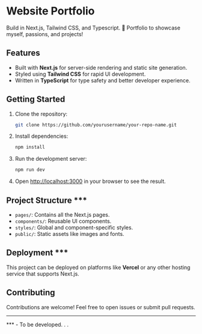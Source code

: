 # Website Portfolio
Build in Next.js, Tailwind CSS, and Typescript.
💼 Portfolio to showcase myself, passions, and projects!

## Features
- Built with **Next.js** for server-side rendering and static site generation.
- Styled using **Tailwind CSS** for rapid UI development.
- Written in **TypeScript** for type safety and better developer experience.

## Getting Started
1. Clone the repository:
    ```bash
    git clone https://github.com/yourusername/your-repo-name.git
    ```
2. Install dependencies:
    ```bash
    npm install
    ```
3. Run the development server:
    ```bash
    npm run dev
    ```
4. Open [http://localhost:3000](http://localhost:3000) in your browser to see the result.

## Project Structure ***
- `pages/`: Contains all the Next.js pages.
- `components/`: Reusable UI components.
- `styles/`: Global and component-specific styles.
- `public/`: Static assets like images and fonts.

## Deployment ***
This project can be deployed on platforms like **Vercel** or any other hosting service that supports Next.js.

## Contributing
Contributions are welcome! Feel free to open issues or submit pull requests.

---

*** - To be developed. . .